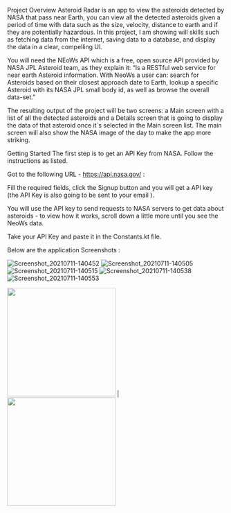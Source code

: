 Project Overview
Asteroid Radar is an app to view the asteroids detected by NASA that pass near Earth, you can view all the detected asteroids given a period of time with data such as the size, velocity, distance to earth and if they are potentially hazardous. In this project, I am showing will skills such as fetching data from the internet, saving data to a database, and display the data in a clear, compelling UI.

You will need the NEoWs API which is a free, open source API provided by NASA JPL Asteroid team, as they explain it: “Is a RESTful web service for near earth Asteroid information. With NeoWs a user can: search for Asteroids based on their closest approach date to Earth, lookup a specific Asteroid with its NASA JPL small body id, as well as browse the overall data-set.”

The resulting output of the project will be two screens: a Main screen with a list of all the detected asteroids and a Details screen that is going to display the data of that asteroid once it´s selected in the Main screen list. The main screen will also show the NASA image of the day to make the app more striking.

Getting Started
The first step is to get an API Key from NASA. Follow the instructions as listed.

Got to the following URL - https://api.nasa.gov/ :

Fill the required fields, click the Signup button and you will get a API key (the API Key is also going to be sent to your email ).

You will use the API key to send requests to NASA servers to get data about asteroids - to view how it works, scroll down a little more until you see the NeoWs data.

Take your API Key and paste it in the Constants.kt file.

Below are the application Screenshots :

![Screenshot_20210711-140452](https://user-images.githubusercontent.com/7738156/125194384-b374fa80-e26e-11eb-8fb7-cade0b0b379a.jpg)
![Screenshot_20210711-140505](https://user-images.githubusercontent.com/7738156/125194464-12d30a80-e26f-11eb-8514-fa5b29723bfa.jpg)
![Screenshot_20210711-140515](https://user-images.githubusercontent.com/7738156/125194470-1797be80-e26f-11eb-9050-430cc53e53d0.jpg)
![Screenshot_20210711-140538](https://user-images.githubusercontent.com/7738156/125194475-19618200-e26f-11eb-8700-c57285e51c96.jpg)
![Screenshot_20210711-140553](https://user-images.githubusercontent.com/7738156/125194481-22eaea00-e26f-11eb-9689-a919230d209d.jpg)

<img src="https://user-images.githubusercontent.com/7738156/125194384-b374fa80-e26e-11eb-8fb7-cade0b0b379a.jpg" width="250"> | <img src="https://user-images.githubusercontent.com/7738156/125194464-12d30a80-e26f-11eb-8514-fa5b29723bfa.jpg" width="250">
